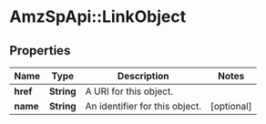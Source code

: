 # AmzSpApi::LinkObject

## Properties
Name | Type | Description | Notes
------------ | ------------- | ------------- | -------------
**href** | **String** | A URI for this object. | 
**name** | **String** | An identifier for this object. | [optional] 

